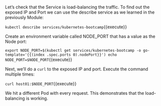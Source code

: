 Let’s check that the Service is load-balancing the traffic. To find out the exposed IP and Port we can use the describe service as we learned in the previously Module:

`kubectl describe services/kubernetes-bootcamp`{{execute}}

Create an environment variable called NODE_PORT that has a value as the Node port:

`export NODE_PORT=$(kubectl get services/kubernetes-bootcamp -o go-template='{{(index .spec.ports 0).nodePort}}')
echo NODE_PORT=$NODE_PORT`{{execute}}

Next, we’ll do a `curl` to the exposed IP and port. Execute the command multiple times:

`curl host01:$NODE_PORT`{{execute}}

We hit a different Pod with every request. This demonstrates that the load-balancing is working.
